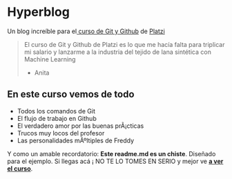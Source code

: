 # Hyperblog 
Un blog increíble  para el[ curso de Git y Github](https://platzi.com/cursos/git-github/ " curso de Git y Github") de [Platzi](https://platzi.com/ "Platzi")
> El curso de Git y Github de Platzi es lo que me hacía  falta para triplicar mi salario y lanzarme a la industria del tejido de lana sintética  con Machine Learning
> - Anita

## En este curso vemos de todo
* Todos los comandos de Git
* El flujo de trabajo en Github
* El verdadero amor por las buenas prÃ¡cticas
* Trucos muy locos del profesor
* Las personalidades mÃºltiples de Freddy

Y como un amable recordatorio: **Este readme.md es un chiste**. Diseñado  para el ejemplo. Si llegas acá  ¡ NO TE LO TOMES EN SERIO y mejor ve [**a ver el curso**](https://platzi.com/cursos/git-github/ "a ver el curso").
